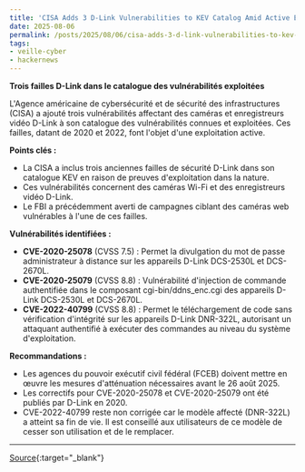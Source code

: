 ```yaml
---
title: 'CISA Adds 3 D-Link Vulnerabilities to KEV Catalog Amid Active Exploitation Evidence'
date: 2025-08-06
permalink: /posts/2025/08/06/cisa-adds-3-d-link-vulnerabilities-to-kev-catalog-amid-active-exploitation-evidence/
tags:
- veille-cyber
- hackernews
---
```

**Trois failles D-Link dans le catalogue des vulnérabilités exploitées**

L'Agence américaine de cybersécurité et de sécurité des infrastructures (CISA) a ajouté trois vulnérabilités affectant des caméras et enregistreurs vidéo D-Link à son catalogue des vulnérabilités connues et exploitées. Ces failles, datant de 2020 et 2022, font l'objet d'une exploitation active.

**Points clés :**

*   La CISA a inclus trois anciennes failles de sécurité D-Link dans son catalogue KEV en raison de preuves d'exploitation dans la nature.
*   Ces vulnérabilités concernent des caméras Wi-Fi et des enregistreurs vidéo D-Link.
*   Le FBI a précédemment averti de campagnes ciblant des caméras web vulnérables à l'une de ces failles.

**Vulnérabilités identifiées :**

*   **CVE-2020-25078** (CVSS 7.5) : Permet la divulgation du mot de passe administrateur à distance sur les appareils D-Link DCS-2530L et DCS-2670L.
*   **CVE-2020-25079** (CVSS 8.8) : Vulnérabilité d'injection de commande authentifiée dans le composant cgi-bin/ddns_enc.cgi des appareils D-Link DCS-2530L et DCS-2670L.
*   **CVE-2022-40799** (CVSS 8.8) : Permet le téléchargement de code sans vérification d'intégrité sur les appareils D-Link DNR-322L, autorisant un attaquant authentifié à exécuter des commandes au niveau du système d'exploitation.

**Recommandations :**

*   Les agences du pouvoir exécutif civil fédéral (FCEB) doivent mettre en œuvre les mesures d'atténuation nécessaires avant le 26 août 2025.
*   Les correctifs pour CVE-2020-25078 et CVE-2020-25079 ont été publiés par D-Link en 2020.
*   CVE-2022-40799 reste non corrigée car le modèle affecté (DNR-322L) a atteint sa fin de vie. Il est conseillé aux utilisateurs de ce modèle de cesser son utilisation et de le remplacer.

---
[Source](https://thehackernews.com/2025/08/cisa-adds-3-d-link-router-flaws-to-kev.html){:target="_blank"}
